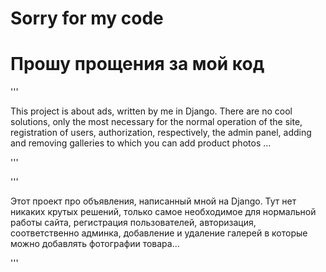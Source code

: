 
# Sorry for my code
# Прошу прощения за мой код

'''

  This project is about ads, written by me in Django. There are no cool solutions,
only the most necessary for the normal operation of the site, registration of users, authorization,
respectively, the admin panel, adding and removing galleries to which you can add product photos ...

'''


'''

  Этот проект про объявления, написанный мной на Django. Тут нет никаких крутых решений,
только самое необходимое для нормальной работы сайта, регистрация пользователей, авторизация,
соответственно админка, добавление и удаление галерей в которые можно добавлять фотографии товара...

'''
